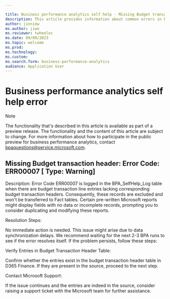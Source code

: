 ```yaml
---

title: Business performance analytics self help - Missing Budget transaction header
description: This article provides information about common errors in business performance analytics.
author: jinniew
ms.author: jiwo
ms.reviewer: twheeloc 
ms.date: 09/09/2023
ms.topic: welcome
ms.prod: 
ms.technology:
ms.custom:
ms.search.form: business-performance-analytics
audience: Application User
---
```


# Business performance analytics self help error

> [!NOTE]
> The functionality that's described in this article is available as part of a preview release. The functionality and the content of this article are subject to change. For more information about how to participate
> in the public preview for business performance analytics, contact <bpaquestions@service.microsoft.com>.

## Missing Budget transaction header: Error Code: ERR00007 [ Type: Warning] 

Description: Error Code ERR00007 is logged in the BPA_SelfHelp_Log table when there are budget transaction line entries lacking corresponding budget transaction headers. Consequently, these records are excluded and won't be transferred to Fact tables. Certain pre-written Microsoft reports might display fields with no data or incomplete records, prompting you to consider duplicating and modifying these reports. 

 

Resolution Steps: 

No immediate action is needed. This issue might arise due to data synchronization delays. We recommend waiting for the next 2-3 BPA runs to see if the error resolves itself. If the problem persists, follow these steps: 

 

Verify Entries in Budget Transaction Header Table: 

Confirm whether the entries exist in the budget transaction header table in D365 Finance. If they are present in the source, proceed to the next step. 

Contact Microsoft Support: 

If the issue continues and the entries are indeed in the source, consider raising a support ticket with the Microsoft team for further assistance. 
